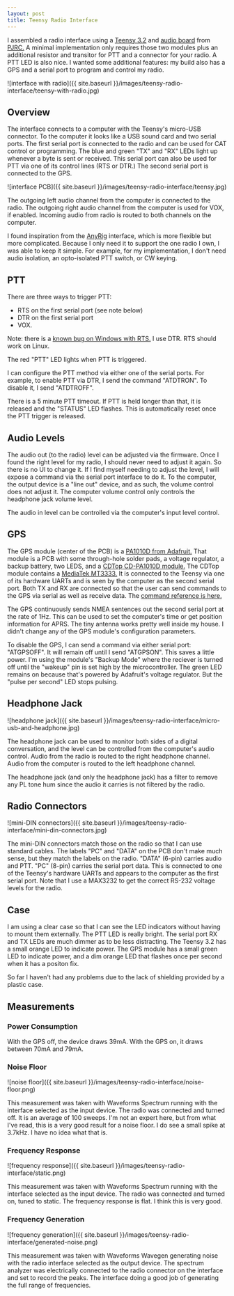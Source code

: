 ```yaml
---
layout: post
title: Teensy Radio Interface
---
```


I assembled a radio interface using a [Teensy 3.2](https://www.pjrc.com/store/teensy32.html) and [audio board](https://www.pjrc.com/store/teensy3_audio.html) from [PJRC.](https://www.pjrc.com/)
A minimal implementation only requires those two modules plus an additional resistor and transitor for PTT and a connector for your radio.
A PTT LED is also nice.
I wanted some additional features: my build also has a GPS and a serial port to program and control my radio.

![interface with radio]({{ site.baseurl }}/images/teensy-radio-interface/teensy-with-radio.jpg)

## Overview

The interface connects to a computer with the Teensy's micro-USB connector.
To the computer it looks like a USB sound card and two serial ports.
The first serial port is connected to the radio and can be used for CAT control or programming.
The blue and green "TX" and "RX" LEDs light up whenever a byte is sent or received.
This serial port can also be used for PTT via one of its control lines (RTS or DTR.)
The second serial port is connected to the GPS.

![interface PCB]({{ site.baseurl }}/images/teensy-radio-interface/teensy.jpg)

The outgoing left audio channel from the computer is connected to the radio.
The outgoing right audio channel from the computer is used for VOX, if enabled.
Incoming audio from radio is routed to both channels on the computer.

I found inspiration from the [AnyRig](http://www.kk5jy.net/AnyRig-v1/) interface, which is more flexible but more complicated.
Because I only need it to support the one radio I own, I was able to keep it simple.
For example, for my implementation, I don't need audio isolation, an opto-isolated PTT switch, or CW keying.

## PTT

There are three ways to trigger PTT:
- RTS on the first serial port (see note below)
- DTR on the first serial port
- VOX.

Note: there is a [known bug on Windows with RTS.](https://forum.pjrc.com/threads/65829-Serial-rts()-on-Teensy-3-2?p=266761&viewfull=1#post266761)
I use DTR.
RTS should work on Linux.

The red "PTT" LED lights when PTT is triggered.

I can configure the PTT method via either one of the serial ports.
For example, to enable PTT via DTR, I send the command "ATDTRON".
To disable it, I send "ATDTROFF".

There is a 5 minute PTT timeout.
If PTT is held longer than that, it is released and the "STATUS" LED flashes.
This is automatically reset once the PTT trigger is released.

## Audio Levels

The audio out (to the radio) level can be adjusted via the firmware.
Once I found the right level for my radio, I should never need to adjust it again.
So there is no UI to change it.
If I find myself needing to adjust the level, I will expose a command via the serial port interface to do it.
To the computer, the output device is a "line out" device, and as such, the volume control does not adjust it.
The computer volume control only controls the headphone jack volume level.

The audio in level can be controlled via the computer's input level control.

## GPS

The GPS module (center of the PCB) is a [PA1010D from Adafruit.](https://www.adafruit.com/product/4415)
That module is a PCB with some through-hole solder pads, a voltage regulator, a backup battery, two LEDS, and a [CDTop CD-PA1010D module.](https://cdn-learn.adafruit.com/assets/assets/000/084/295/original/CD_PA1010D_Datasheet_v.03.pdf?1573833002)
The CDTop module contains a [MediaTek MT3333.](https://labs.mediatek.com/en/chipset/MT3333)
It is connected to the Teensy via one of its hardware UARTs and is seen by the computer as the second serial port.
Both TX and RX are connected so that the user can send commands to the GPS via serial as well as receive data.
The [command reference is here.](https://cdn-shop.adafruit.com/datasheets/PMTK_A11.pdf)

The GPS continuously sends NMEA sentences out the second serial port at the rate of 1Hz.
This can be used to set the computer's time or get position information for APRS.
The tiny antenna works pretty well inside my house.
I didn't change any of the GPS module's configuration parameters.

To disable the GPS, I can send a command via either serial port: "ATGPSOFF".
It will remain off until I send "ATGPSON".
This saves a little power.
I'm using the module's "Backup Mode" where the reciever is turned off until the "wakeup" pin is set high by the microcontroller.
The green LED remains on because that's powered by Adafruit's voltage regulator.
But the "pulse per second" LED stops pulsing.

## Headphone Jack

![headphone jack]({{ site.baseurl }}/images/teensy-radio-interface/micro-usb-and-headphone.jpg)

The headphone jack can be used to monitor both sides of a digital conversation, and the level can be controlled from the computer's audio control.
Audio from the radio is routed to the right headphone channel.
Audio from the computer is routed to the left headphone channel.

The headphone jack (and only the headphone jack) has a filter to remove any PL tone hum since the audio it carries is not filtered by the radio.

## Radio Connectors

![mini-DIN connectors]({{ site.baseurl }}/images/teensy-radio-interface/mini-din-connectors.jpg)

The mini-DIN connectors match those on the radio so that I can use standard cables.
The labels "PC" and "DATA" on the PCB don't make much sense, but they match the labels on the radio.
"DATA" (6-pin) carries audio and PTT.
"PC" (8-pin) carries the serial port data.
This is connected to one of the Teensy's hardware UARTs and appears to the computer as the first serial port.
Note that I use a MAX3232 to get the correct RS-232 voltage levels for the radio.

## Case

I am using a clear case so that I can see the LED indicators without having to mount them externally.
The PTT LED is really bright.
The serial port RX and TX LEDs are much dimmer as to be less distracting.
The Teensy 3.2 has a small orange LED to indicate power.
The GPS module has a small green LED to indicate power, and a dim orange LED that flashes once per second when it has a positon fix.

So far I haven't had any problems due to the lack of shielding provided by a plastic case.

## Measurements

### Power Consumption

With the GPS off, the device draws 39mA.
With the GPS on, it draws between 70mA and 79mA.

### Noise Floor

![noise floor]({{ site.baseurl }}/images/teensy-radio-interface/noise-floor.png)

This measurement was taken with Waveforms Spectrum running with the interface selected as the input device.
The radio was connected and turned off.
It is an average of 100 sweeps.
I'm not an expert here, but from what I've read, this is a very good result for a noise floor.
I do see a small spike at 3.7kHz.
I have no idea what that is.

### Frequency Response

![frequency response]({{ site.baseurl }}/images/teensy-radio-interface/static.png)

This measurement was taken with Waveforms Spectrum running with the interface selected as the input device.
The radio was connected and turned on, tuned to static.
The frequency response is flat.
I think this is very good.

### Frequency Generation

![frequency generation]({{ site.baseurl }}/images/teensy-radio-interface/generated-noise.png)

This measurement was taken with Waveforms Wavegen generating noise with the radio interface selected as the output device.
The spectrum analyzer was electrically connected to the radio connector on the interface and set to record the peaks.
The interface doing a good job of generating the full range of frequencies.

